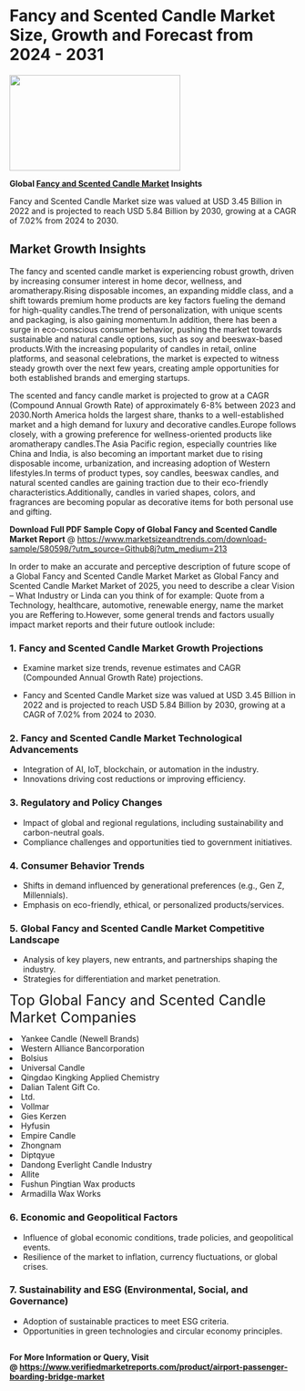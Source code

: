 <H1>Fancy and Scented Candle Market Size, Growth and Forecast from 2024 - 2031</H1><img class="aligncenter size-medium wp-image-584254" src="https://thirdeyenews.in/wp-content/uploads/2024/09/Global-Market-Research-300x168.jpeg" alt="" width="300" height="168" /><p><strong>Global&nbsp;<a href="https://www.marketsizeandtrends.com/download-sample/580598/?utm_source=Github8j?utm_medium=213">Fancy and Scented Candle Market</a> Insights</strong></p><p>Fancy and Scented Candle Market size was valued at USD 3.45 Billion in 2022 and is projected to reach USD 5.84 Billion by 2030, growing at a CAGR of 7.02% from 2024 to 2030.</p><p><h2>Market Growth Insights</h2> <p>The fancy and scented candle market is experiencing robust growth, driven by increasing consumer interest in home decor, wellness, and aromatherapy.Rising disposable incomes, an expanding middle class, and a shift towards premium home products are key factors fueling the demand for high-quality candles.The trend of personalization, with unique scents and packaging, is also gaining momentum.In addition, there has been a surge in eco-conscious consumer behavior, pushing the market towards sustainable and natural candle options, such as soy and beeswax-based products.With the increasing popularity of candles in retail, online platforms, and seasonal celebrations, the market is expected to witness steady growth over the next few years, creating ample opportunities for both established brands and emerging startups.</p> <p>The scented and fancy candle market is projected to grow at a CAGR (Compound Annual Growth Rate) of approximately 6-8% between 2023 and 2030.North America holds the largest share, thanks to a well-established market and a high demand for luxury and decorative candles.Europe follows closely, with a growing preference for wellness-oriented products like aromatherapy candles.The Asia Pacific region, especially countries like China and India, is also becoming an important market due to rising disposable income, urbanization, and increasing adoption of Western lifestyles.In terms of product types, soy candles, beeswax candles, and natural scented candles are gaining traction due to their eco-friendly characteristics.Additionally, candles in varied shapes, colors, and fragrances are becoming popular as decorative items for both personal use and gifting.<p><span class=""><strong>Download Full PDF Sample Copy of Global Fancy and Scented Candle Market Report</strong> @ <a href="https://www.marketsizeandtrends.com/download-sample/580598/?utm_source=Github8j?utm_medium=213" target="_blank">https://www.marketsizeandtrends.com/download-sample/580598/?utm_source=Github8j?utm_medium=213</a></span></p><p>In order to make an accurate and perceptive description of future scope of a Global&nbsp;Fancy and Scented Candle Market Market as Global&nbsp;Fancy and Scented Candle Market Market of 2025, you need to describe a clear Vision &ndash; What Industry or Linda can you think of for example: Quote from a Technology, healthcare, automotive, renewable energy, name the market you are Reffering to.However, some general trends and factors usually impact market reports and their future outlook include:</p><h3>1.&nbsp;<strong>Fancy and Scented Candle Market Growth Projections</strong></h3><ul><li>Examine market size trends, revenue estimates and CAGR (Compounded Annual Growth Rate) projections.</li><li><p>Fancy and Scented Candle Market size was valued at USD 3.45 Billion in 2022 and is projected to reach USD 5.84 Billion by 2030, growing at a CAGR of 7.02% from 2024 to 2030.</p></li></ul><h3>2.&nbsp;<strong>Fancy and Scented Candle Market Technological Advancements</strong></h3><ul><li>Integration of AI, IoT, blockchain, or automation in the industry.</li><li>Innovations driving cost reductions or improving efficiency.</li></ul><h3>3.&nbsp;<strong>Regulatory and Policy Changes</strong></h3><ul><li>Impact of global and regional regulations, including sustainability and carbon-neutral goals.</li><li>Compliance challenges and opportunities tied to government initiatives.</li></ul><h3>4.&nbsp;<strong>Consumer Behavior Trends</strong></h3><ul><li>Shifts in demand influenced by generational preferences (e.g., Gen Z, Millennials).</li><li>Emphasis on eco-friendly, ethical, or personalized products/services.</li></ul><h3>5.&nbsp;<strong>Global Fancy and Scented Candle Market Competitive Landscape</strong></h3><ul><li>Analysis of key players, new entrants, and partnerships shaping the industry.</li><li>Strategies for differentiation and market penetration.</li></ul><p data-pm-slice="1 1 []"><span style="color: inherit; font-family: inherit; font-size: 25px;">Top Global Fancy and Scented Candle Market Companies</span></p><div class="" data-test-id=""><p><li>Yankee Candle (Newell Brands)</li><li> Western Alliance Bancorporation</li><li> Bolsius</li><li> Universal Candle</li><li> Qingdao Kingking Applied Chemistry</li><li> Dalian Talent Gift Co.</li><li>Ltd.</li><li> Vollmar</li><li> Gies Kerzen</li><li> Hyfusin</li><li> Empire Candle</li><li> Zhongnam</li><li> Diptqyue</li><li> Dandong Everlight Candle Industry</li><li> Allite</li><li> Fushun Pingtian Wax products</li><li> Armadilla Wax Works</li></p></div><h3>6.&nbsp;<strong>Economic and Geopolitical Factors</strong></h3><ul><li>Influence of global economic conditions, trade policies, and geopolitical events.</li><li>Resilience of the market to inflation, currency fluctuations, or global crises.</li></ul><h3>7.&nbsp;<strong>Sustainability and ESG (Environmental, Social, and Governance)</strong></h3><ul><li>Adoption of sustainable practices to meet ESG criteria.</li><li>Opportunities in green technologies and circular economy principles.</li></ul><h2><strong style="font-size: 14px;">For More Information or Query, Visit @&nbsp;</strong><a style="background-color: #ffffff; font-size: 14px;" href="https://www.marketsizeandtrends.com/report/fancy-and-scented-candle-market/" target="_blank">https://www.verifiedmarketreports.com/product/airport-passenger-boarding-bridge-market</a></h2>
